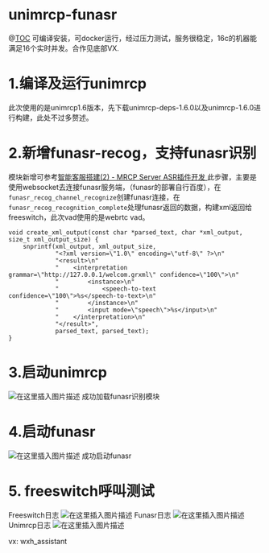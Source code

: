 # unimrcp-funasr
@[TOC](使用Unimrcp和Funasr构建呼叫中心语音识别服务端)
可编译安装，可docker运行，经过压力测试，服务很稳定，16c的机器能满足16个实时并发。合作见底部VX.
# 1.编译及运行unimrcp


此次使用的是unimrcp1.6版本，先下载unimrcp-deps-1.6.0以及unimrcp-1.6.0进行构建，此处不过多赘述。

# 2.新增funasr-recog，支持funasr识别
模块新增可参考[智能客服搭建(2) - MRCP Server ASR插件开发
](https://blog.csdn.net/initiallht/article/details/119280960)
此步骤，主要是使用websocket去连接funasr服务端，（funasr的部署自行百度），在`funasr_recog_channel_recognize`创建funasr连接，在`funasr_recog_recognition_complete`处理funasr返回的数据，构建xml返回给freeswitch，此次vad使用的是webrtc vad。
```
void create_xml_output(const char *parsed_text, char *xml_output, size_t xml_output_size) {
    snprintf(xml_output, xml_output_size,
             "<?xml version=\"1.0\" encoding=\"utf-8\" ?>\n"
             "<result>\n"
             "    <interpretation grammar=\"http://127.0.0.1/welcom.grxml\" confidence=\"100\">\n"
             "        <instance>\n"
             "            <speech-to-text confidence=\"100\">%s</speech-to-text>\n"
             "        </instance>\n"
             "        <input mode=\"speech\">%s</input>\n"
             "    </interpretation>\n"
             "</result>",
             parsed_text, parsed_text);
}
```
# 3.启动unimrcp
![在这里插入图片描述](https://i-blog.csdnimg.cn/direct/19a8caee4c1e47628a5a38a973baaed6.png)
成功加载funasr识别模块

# 4.启动funasr
![在这里插入图片描述](https://i-blog.csdnimg.cn/direct/ade7f06c8a9645e6a7c037c387c32e4c.png)
成功启动funasr

# 5. freeswitch呼叫测试
Freeswitch日志
![在这里插入图片描述](https://i-blog.csdnimg.cn/direct/9873d135b8df4d969d8a5486bcc90ed7.png)
Funasr日志
![在这里插入图片描述](https://i-blog.csdnimg.cn/direct/07cb840d981b48dbb40672a61b556db9.png)
Unimrcp日志
![在这里插入图片描述](https://i-blog.csdnimg.cn/direct/66dad282e8e94d07893ae8f709dd25df.png)

vx: wxh_assistant
